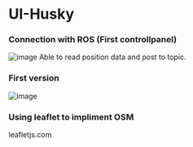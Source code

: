# UI-Husky

### Connection with ROS (First controllpanel)
![image](https://user-images.githubusercontent.com/83178024/222717132-3b15befb-dd86-4ee4-94a5-61714ad0f962.png)
Able to read position data and post to topic.

### First version
![image](https://user-images.githubusercontent.com/83178024/220864842-858c06f5-ea2c-4a4a-baec-514b97a6feba.png)


### Using leaflet to impliment OSM
leafletjs.com
